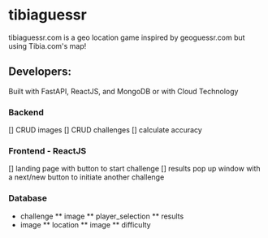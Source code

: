 # tibiaguessr
tibiaguessr.com is a geo location game inspired by geoguessr.com but using Tibia.com's map!

## Developers:

Built with FastAPI, ReactJS, and MongoDB or with Cloud Technology

### Backend
[] CRUD images
[] CRUD challenges
[] calculate accuracy


### Frontend - ReactJS
[] landing page with button to start challenge
[] results pop up window with a next/new button to initiate another challenge

### Database
* challenge
** image
** player_selection
** results
* image
** location
** image
** difficulty

